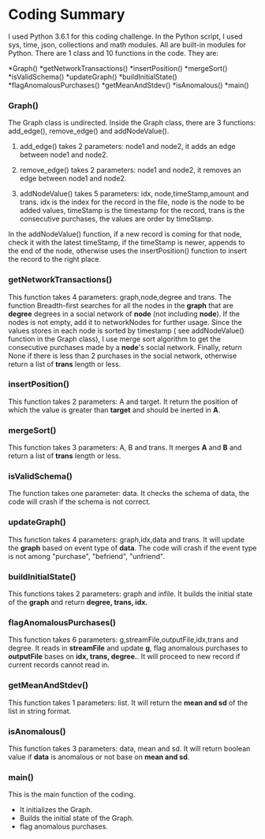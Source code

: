 # Coding Summary

I used Python 3.6.1 for this coding challenge. In the Python script, I used sys, time, json, collections and math modules. All are built-in modules for Python.
There are 1 class and 10 functions in the code. They are:

*Graph()
*getNetworkTransactions()
*insertPosition()
*mergeSort()
*isValidSchema()
*updateGraph()
*buildInitialState()
*flagAnomalousPurchases()
*getMeanAndStdev()
*isAnomalous()
*main()

### Graph()

The Graph class is undirected. Inside the Graph class, there are 3 functions: add_edge(), remove_edge() and addNodeValue(). 

1. add_edge() takes 2 parameters: node1 and node2, it adds an edge between node1 and node2.

2. remove_edge() takes 2 parameters: node1 and node2, it removes an edge between node1 and node2.

3. addNodeValue() takes 5 parameters: idx, node,timeStamp,amount and trans. idx is the index for the record in the file, node is the node to be added values, timeStamp is the timestamp for the record, trans is the consecutive purchases, the values are order by timeStamp. 

In the addNodeValue() function, if a new record is coming for that node, check it with the latest timeStamp, if the timeStamp is newer, appends to the end of the node, otherwise uses the insertPosition() function to insert the record to the right place.

### getNetworkTransactions()

This function takes 4 parameters: graph,node,degree and trans. The function Breadth-first searches for all the nodes in the **graph** that are **degree** degrees in a social network of **node** (not including **node**). 
If the nodes is not empty, add it to networkNodes for further usage. Since the values stores in each node is sorted by timestamp ( see addNodeValue() function in the Graph class), I use merge sort algorithm to get the 
consecutive purchases made by a **node**'s social network. Finally, return None if there is less than 2 purchases in the social network, otherwise return a list of **trans** length or less.

### insertPosition()

This function takes 2 parameters: A and target. It return the position of which the value is greater than **target** and should be inerted in **A**.

### mergeSort()

This function takes 3 parameters: A, B and trans. It merges **A** and **B** and return a list of **trans** length or less.

### isValidSchema()

The function takes one parameter: data. It checks the schema of data, the code will crash if the schema is not correct.

### updateGraph()

This function takes 4 parameters: graph,idx,data and trans. It will update the **graph** based on event type of **data**. The code will crash if the event type is not among "purchase", "befriend", "unfriend".

### buildInitialState()

This functions takes 2 parameters: graph and infile. It builds the initial state of the **graph** and return **degree, trans, idx.**

### flagAnomalousPurchases()

This function takes 6 parameters: g,streamFile,outputFile,idx,trans and degree. It reads in **streamFile** and update **g**, flag anomalous purchases to **outputFile** bases on **idx, trans, degree.**. It will proceed to new record
if current records cannot read in.

### getMeanAndStdev()

This function takes 1 parameters: list. It will return the **mean and sd** of the list in string format.

### isAnomalous()

This function takes 3 parameters: data, mean and sd. It will return boolean value if **data** is anomalous or not base on **mean and sd**.

### main()

This is the main function of the coding.

- It initializes the Graph.
- Builds the initial state of the Graph.
- flag anomalous purchases.

